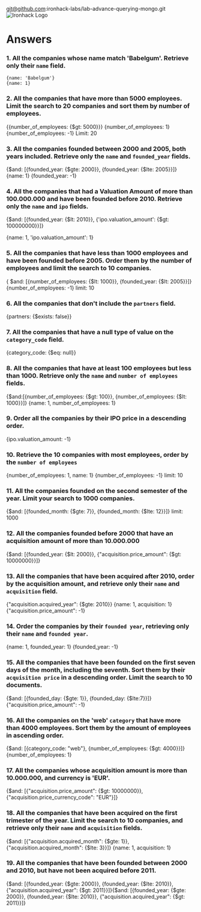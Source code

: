 git@github.com:ironhack-labs/lab-advance-querying-mongo.git![Ironhack Logo](https://i.imgur.com/1QgrNNw.png)

# Answers

### 1. All the companies whose name match 'Babelgum'. Retrieve only their `name` field.

<!-- Your Code Goes Here -->
    {name: 'Babelgum'}
    {name: 1}

### 2. All the companies that have more than 5000 employees. Limit the search to 20 companies and sort them by **number of employees**.

<!-- Your Code Goes Here -->

{{number_of_employees: {$gt: 5000}}}
{number_of_employees: 1}
{number_of_employees: -1}
Limit: 20

### 3. All the companies founded between 2000 and 2005, both years included. Retrieve only the `name` and `founded_year` fields.

<!-- Your Code Goes Here -->

{$and: [{founded_year: {$gte: 2000}}, {founded_year: {$lte: 2005}}]}
{name: 1}
{founded_year: -1}

### 4. All the companies that had a Valuation Amount of more than 100.000.000 and have been founded before 2010. Retrieve only the `name` and `ipo` fields.

<!-- Your Code Goes Here -->
{$and: [{founded_year: {$lt: 2010}}, {'ipo.valuation_amount': {$gt: 100000000}}]}

{name: 1, 'ipo.valuation_amount': 1}

### 5. All the companies that have less than 1000 employees and have been founded before 2005. Order them by the number of employees and limit the search to 10 companies.

<!-- Your Code Goes Here -->
{ $and: [{number_of_employees: {$lt: 1000}}, {founded_year: {$lt: 2005}}]}
{number_of_employees: -1}
limit: 10


### 6. All the companies that don't include the `partners` field.

<!-- Your Code Goes Here -->
{partners: {$exists: false}}



### 7. All the companies that have a null type of value on the `category_code` field.

<!-- Your Code Goes Here -->
{category_code: {$eq: null}}

### 8. All the companies that have at least 100 employees but less than 1000. Retrieve only the `name` and `number of employees` fields.

<!-- Your Code Goes Here -->
{$and:[{number_of_employees: {$gt: 100}}, {number_of_employees: {$lt: 1000}}]}
{name: 1, number_of_employees: 1}


### 9. Order all the companies by their IPO price in a descending order.

<!-- Your Code Goes Here -->

{ipo.valuation_amount: -1}

### 10. Retrieve the 10 companies with most employees, order by the `number of employees`

<!-- Your Code Goes Here -->
{number_of_employees: 1, name: 1}
{number_of_employees: -1}
limit: 10



### 11. All the companies founded on the second semester of the year. Limit your search to 1000 companies.

<!-- Your Code Goes Here -->
{$and: [{founded_month: {$gte: 7}}, {founded_month: {$lte: 12}}]}
limit: 1000

### 12. All the companies founded before 2000 that have an acquisition amount of more than 10.000.000

<!-- Your Code Goes Here -->
{$and: [{founded_year: {$lt: 2000}}, {"acquisition.price_amount": {$gt: 10000000}}]}


### 13. All the companies that have been acquired after 2010, order by the acquisition amount, and retrieve only their `name` and `acquisition` field.

<!-- Your Code Goes Here -->
 {"acquisition.acquired_year": {$gte: 2010}}
 {name: 1, acquisition: 1}
 {"acquisition.price_amount": -1}


### 14. Order the companies by their `founded year`, retrieving only their `name` and `founded year`.

<!-- Your Code Goes Here -->
{name: 1, founded_year: 1}
{founded_year: -1}

### 15. All the companies that have been founded on the first seven days of the month, including the seventh. Sort them by their `acquisition price` in a descending order. Limit the search to 10 documents.

<!-- Your Code Goes Here -->
{$and: [{founded_day: {$gte: 1}}, {founded_day: {$lte:7}}]}
{"acquisition.price_amount": -1}

### 16. All the companies on the 'web' `category` that have more than 4000 employees. Sort them by the amount of employees in ascending order.

<!-- Your Code Goes Here -->
{$and: [{category_code: "web"}, {number_of_employees: {$gt: 4000}}]}
{number_of_employees: 1}



### 17. All the companies whose acquisition amount is more than 10.000.000, and currency is 'EUR'.

<!-- Your Code Goes Here -->
{$and: [{"acquisition.price_amount": {$gt: 10000000}}, {"acquisition.price_currency_code": "EUR"}]}


### 18. All the companies that have been acquired on the first trimester of the year. Limit the search to 10 companies, and retrieve only their `name` and `acquisition` fields.

<!-- Your Code Goes Here -->
{$and: [{"acquisition.acquired_month": {$gte: 1}}, {"acquisition.acquired_month": {$lte: 3}}]}
{name: 1, acquisition: 1}


### 19. All the companies that have been founded between 2000 and 2010, but have not been acquired before 2011.

<!-- Your Code Goes Here -->
{$and: [{founded_year: {$gte: 2000}}, {founded_year: {$lte: 2010}}, {"acquisition.acquired_year": {$gt: 2011}}]}{$and: [{founded_year: {$gte: 2000}}, {founded_year: {$lte: 2010}}, {"acquisition.acquired_year": {$gt: 2011}}]}
